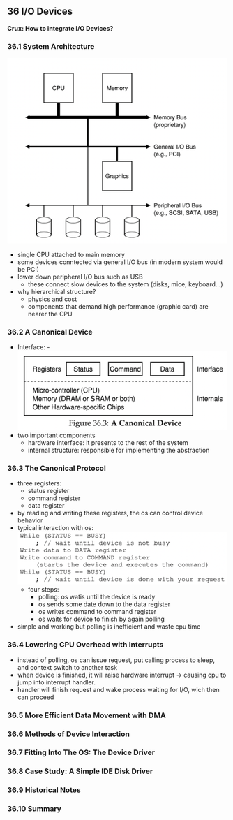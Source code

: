 ## 36 I/O Devices

**Crux: How to integrate I/O Devices?**

### 36.1 System Architecture
![](Bilder/BasicArchitecture.png)
- single CPU attached to main memory
- some devices conntected via general I/O bus (in modern system would be PCI)
- lower down peripheral I/O bus such as USB
  - these connect slow devices to the system (disks, mice, keyboard...)
- why hierarchical structure?
  - physics and cost
  - components that demand high performance (graphic card) are nearer the CPU


### 36.2 A Canonical Device
- Interface: 
  -![](Bilder/CanonicalInterface.png) 
- two important components
  - hardware interface: it presents to the rest of the system 
  - internal structure: responsible for implementing the abstraction


### 36.3 The Canonical Protocol
- three registers: 
  - status register
  - command register
  - data register
- by reading and writing these registers, the os can control
device behavior
- typical interaction with os:
  ![](Bilder/Interaction.png)
  - four steps: 
    - polling: os watis until the device is ready
    - os sends some date down to the data register
    - os writes command to command register
    - os waits for device to finish by again polling
- simple and working but polling is inefficient and waste cpu time


### 36.4 Lowering CPU Overhead with Interrupts
- instead of polling, os can issue request, put calling process to sleep, 
and  context switch to another task
- when device is finished, it will raise hardware interrupt
-> causing cpu to jump into interrupt handler.
- handler will finish request and wake process waiting for I/O, 
wich then can proceed
### 36.5 More Efficient Data Movement with DMA
### 36.6 Methods of Device Interaction 
### 36.7 Fitting Into The OS: The Device Driver
### 36.8 Case Study: A Simple IDE Disk Driver
### 36.9 Historical Notes
### 36.10 Summary